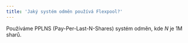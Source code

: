 ```yaml
---
title: 'Jaký systém odměn používá Flexpool?'
---
```


Používáme PPLNS (Pay-Per-Last-N-Shares) systém odměn, kde _N_ je 1M sharů.
